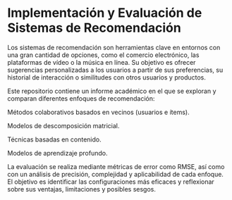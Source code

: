 # Implementación y Evaluación de Sistemas de Recomendación
Los sistemas de recomendación son herramientas clave en entornos con una gran cantidad de opciones, como el comercio electrónico, las plataformas de vídeo o la música en línea. Su objetivo es ofrecer sugerencias personalizadas a los usuarios a partir de sus preferencias, su historial de interacción o similitudes con otros usuarios y productos.

Este repositorio contiene un informe académico en el que se exploran y comparan diferentes enfoques de recomendación:

Métodos colaborativos basados en vecinos (usuarios e ítems).

Modelos de descomposición matricial.

Técnicas basadas en contenido.

Modelos de aprendizaje profundo.

La evaluación se realiza mediante métricas de error como RMSE, así como con un análisis de precisión, complejidad y aplicabilidad de cada enfoque. El objetivo es identificar las configuraciones más eficaces y reflexionar sobre sus ventajas, limitaciones y posibles sesgos.
